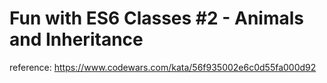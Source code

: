 # Fun with ES6 Classes #2 - Animals and Inheritance

reference: https://www.codewars.com/kata/56f935002e6c0d55fa000d92

